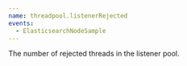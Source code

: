 ```yaml
---
name: threadpool.listenerRejected
events:
  - ElasticsearchNodeSample
---
```


The number of rejected threads in the listener pool.